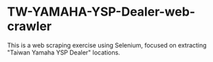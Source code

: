 # TW-YAMAHA-YSP-Dealer-web-crawler
This is a web scraping exercise using Selenium, focused on extracting "Taiwan Yamaha YSP Dealer" locations.
